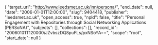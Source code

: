 {
  "target_url": "http://www.leedsmet.ac.uk/inn/persona/", 
  "end_date": null, 
  "date": "2006-01-01T12:00:00", 
  "slug": 9404418, 
  "publisher": "leedsmet.ac.uk", 
  "open_access": true, 
  "npld": false, 
  "title": "Personal Engagement with Repositories through Social Networking Applications (PERSoNA)", 
  "subjects": [], 
  "collections": [], 
  "record_id": "20060101T120000/JZvbszDQ8puFLs/pxNSoYA==", 
  "scope": "root", 
  "start_date": null
}

